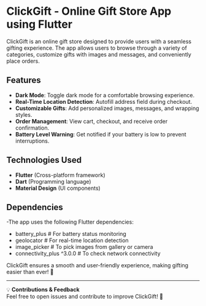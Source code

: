 # ClickGift - Online Gift Store App using Flutter

ClickGift is an online gift store designed to provide users with a seamless gifting experience. The app allows users to browse through a variety of categories, customize gifts with images and messages, and conveniently place orders.  

## Features

- **Dark Mode**: Toggle dark mode for a comfortable browsing experience.  
- **Real-Time Location Detection**: Autofill address field during checkout.  
- **Customizable Gifts**: Add personalized images, messages, and wrapping styles.  
- **Order Management**: View cart, checkout, and receive order confirmation.  
- **Battery Level Warning**: Get notified if your battery is low  to prevent interruptions.  

## Technologies Used

- **Flutter** (Cross-platform framework)  
- **Dart** (Programming language)  
- **Material Design** (UI components)  

## Dependencies

-The app uses the following Flutter dependencies:  

  - battery_plus  # For battery status monitoring
  - geolocator   # For real-time location detection
  - image_picker   # To pick images from gallery or camera
  - connectivity_plus ^3.0.0 # To check network connectivity


ClickGift ensures a smooth and user-friendly experience, making gifting easier than ever! 🎁  

---
💡 **Contributions & Feedback**  
Feel free to open issues and contribute to improve ClickGift! 🚀
